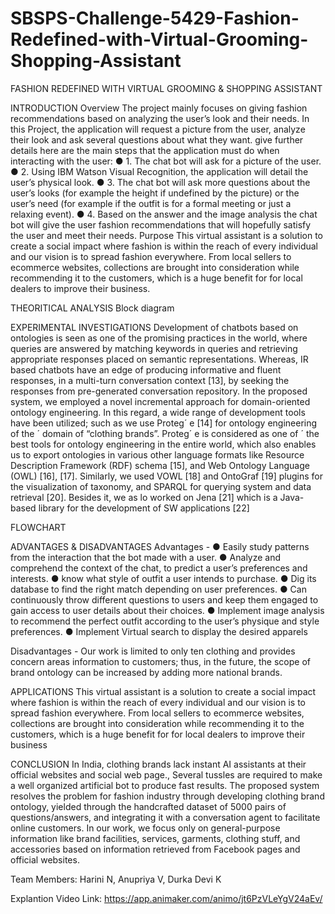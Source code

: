# SBSPS-Challenge-5429-Fashion-Redefined-with-Virtual-Grooming-Shopping-Assistant


FASHION REDEFINED WITH VIRTUAL GROOMING & SHOPPING ASSISTANT
 
 INTRODUCTION
Overview
	The project mainly focuses on giving fashion recommendations based on analyzing the user’s look and their needs.
In this Project, the application will request a picture from the user, analyze their look and ask several questions about what they want. give further details here are the main steps that the application must do when interacting with the user:
●	1. The chat bot will ask for a picture of the user.
●	2. Using IBM Watson Visual Recognition, the application will detail the user’s physical look.
●	3. The chat bot will ask more questions about the user’s looks (for example the height if undefined by the picture) or the user’s need (for example if the outfit is for a formal meeting or just a relaxing event).
●	4. Based on the answer and the image analysis the chat bot will give the user fashion recommendations that will hopefully satisfy the user and meet their needs.
Purpose
This virtual assistant is a solution to create a social impact where fashion is within the reach of every individual and our  vision  is  to spread fashion everywhere.
From local sellers to ecommerce websites, collections are brought into consideration while recommending it to the  customers, which is a huge benefit for for local dealers to improve their business.
 
THEORITICAL ANALYSIS
Block diagram
 
 
EXPERIMENTAL INVESTIGATIONS
Development of chatbots based on ontologies is seen as one of the promising practices in the world, where queries are answered by matching keywords in queries and retrieving appropriate responses placed on semantic representations. Whereas, IR based chatbots have an edge of producing informative and fluent responses, in a multi-turn conversation context [13], by seeking the responses from pre-generated conversation repository. In the proposed system, we employed a novel incremental approach for domain-oriented ontology engineering. In this regard, a wide range of development tools have been utilized; such as we use Proteg´ e [14] for ontology engineering of the ´ domain of “clothing brands”. Proteg´ e is considered as one of ´ the best tools for ontology engineering in the entire world, which also enables us to export ontologies in various other language formats like Resource Description Framework (RDF) schema [15], and Web Ontology Language (OWL) [16], [17]. Similarly, we used VOWL [18] and OntoGraf [19] plugins for the visualization of taxonomy, and SPARQL for querying system and data retrieval [20]. Besides it, we as lo worked on Jena [21] which is a Java-based library for the development of SW applications [22]
 
 
FLOWCHART
 
 
ADVANTAGES & DISADVANTAGES
Advantages -
●	Easily study patterns from the interaction that the bot made with a user.
●	Analyze and comprehend the context of the chat, to predict a user’s preferences and interests.
●	know what style of outfit a user intends to purchase.
●	Dig its database to find the right match depending on user preferences.
●	Can continuously throw different questions to users and keep them engaged to gain access to user details about their choices.
●	Implement image analysis to recommend the perfect outfit according to the user’s physique and style preferences.
●	Implement Virtual search to display the desired apparels
 
Disadvantages -
Our work is limited to only ten clothing and provides concern areas information to customers; thus, in the future, the scope of brand ontology can be increased by adding more national brands.
 
APPLICATIONS
This virtual assistant is a solution to create a social impact where fashion is within the reach of every individual and our  vision  is  to spread fashion everywhere.
From local sellers to ecommerce websites, collections are brought into consideration while recommending it to the  customers, which is a huge benefit for for local dealers to improve their business
 
CONCLUSION
In India, clothing brands lack instant AI assistants at their official websites and social web page., Several tussles are required to make a well organized artificial bot to produce fast results. The proposed system resolves the problem for fashion industry through developing clothing brand ontology, yielded through the handcrafted dataset of 5000 pairs of questions/answers, and integrating it with a conversation agent to facilitate online customers. In our work, we focus only on general-purpose information like brand facilities, services, garments, clothing stuff, and accessories based on information retrieved from Facebook pages and official websites.





Team Members:
Harini N, Anupriya V, Durka Devi K


Explantion Video Link:
https://app.animaker.com/animo/jt6PzVLeYgV24aEv/
